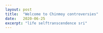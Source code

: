 ```yaml
---
layout: post
title:  "Welcome to Chinmoy controversies"
date:   2020-06-25
excerpt: "life selftranscendence sri"
---
```

